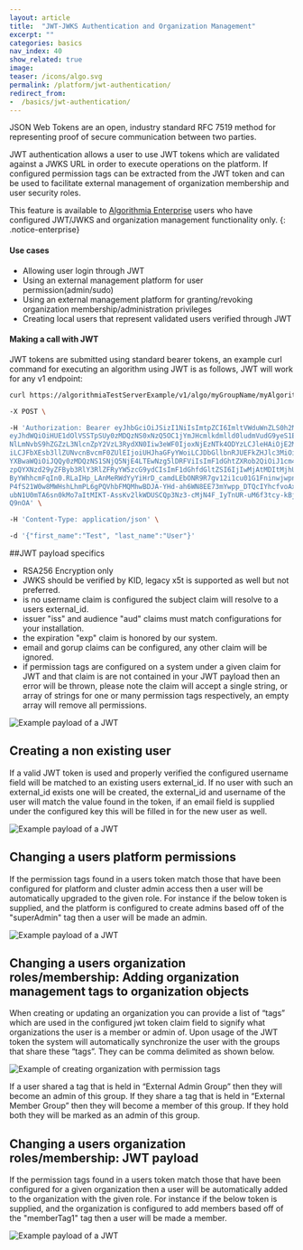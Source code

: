 ```yaml
---
layout: article
title:  "JWT-JWKS Authentication and Organization Management"
excerpt: ""
categories: basics
nav_index: 40
show_related: true
image:
teaser: /icons/algo.svg
permalink: /platform/jwt-authentication/
redirect_from:
-  /basics/jwt-authentication/
---
```


JSON Web Tokens are an open, industry standard RFC 7519 method for representing proof of secure communication between two parties.

JWT authentication allows a user to use JWT tokens which are validated against a JWKS URL in order to execute operations on the platform. If configured permission tags can be extracted from the JWT token and can be used to facilitate external management of organization membership and user security roles.

This feature is available to [Algorithmia Enterprise](/enterprise) users who have configured JWT/JWKS and organization management functionality only.
{: .notice-enterprise}

#### Use cases
-  Allowing user login through JWT
-  Using an external management platform for user permission(admin/sudo)
-  Using an external management platform for granting/revoking organization membership/administration privileges
-  Creating local users that represent validated users verified through JWT

#### Making a call with JWT

JWT tokens are submitted using standard bearer tokens, an example curl command for executing an algorithm using JWT is as follows, JWT will work for any v1 endpoint:

```sh
curl https://algorithmiaTestServerExample/v1/algo/myGroupName/myAlgorithmName/0.1.1 \

-X POST \

-H 'Authorization: Bearer eyJhbGciOiJSizI1NiIsImtpZCI6ImltVWduWnZLS0h2MWUyNHkyZldCOXpTNjhIMkdMMzhSbjgzc1ZwQnh5WjAifQ.
eyJhdWQiOiHUE1dOlVSSTpSUy0zMDQzNS0xNzQ5OC1jYmJHcmlkdmlld0ludmVudG9yeS1ERVYiLCJpc3MiOiJodHRwOi8vaWRhZC5qcG1vcmdhbmNoYX
NlLmNvbS9hZGZzL3NlcnZpY2VzL3RydXN0Iiw3eWF0IjoxNjEzNTk4ODYzLCJleHAiOjE2MTM2MDI0NjMsIkpQTUNJZGVudGlmaWVyIjoiUHJhaGFyYWo
iLCJFbXEsb3llZUNvcnBvcmF0ZUlEIjoiUHJhaGFyYWoiLCJDbGllbnRJUEFkZHJlc3MiOiIxNzIuMjguNS4xMzUiLCJhcHB0eXBlIjoiUHVasGljIiwi
YXBwaWQiOiJQQy0zMDQzNS1SNjQ5NjE4LTEwNzg5lDRFViIsImF1dGhtZXRob2QiOiJ1cm46b2FzaXM6bmFtZXM6dGM6U0FNTDoyLjA6YWM6Y2xhc3Nlc
zpQYXNzd29yZFByb3RlY3RlZFRyYW5zcG9ydCIsImF1dGhfdGltZSI6IjIwMjAtMDItMjhUMTQ6MDM6NTAuNTUzWiIsInZlciI6IjEuMCIsInN1YiI6Il
ByYWhhcmFqIn0.RLaIHp_LAnMeRWdYyYiHrD_camdLEbONR9R7gv12i1cu01G1FninwjwpnLCmyFpW2PYUIWpvB0qOKUAOSDilt0fHTFSEKxPyJrukGTz
P4fS21W0w8MWHshLhmPL6gPQVhbFMQMhwBDJA-YHd-ah6WN8EE73mYwpp_DTQcIYhcfvoAxZLrY_bEK2XTDFfyqAZjwZzoRBXkGFXIw-PkYvOZ0F6J3oR
ubN1U0mTA6sn0kMo7aItMIKT-AssKv2lkWDUSCQp3Nz3-cMjN4F_IyTnUR-uM6f3tcy-kBjuGB6TAY_decnZmJ-JfVUK3TXKjSmFD80Zpc37tHT-vhdTq
Q9nOA' \

-H 'Content-Type: application/json' \

-d '{"first_name":"Test", "last_name":"User"}'

```
##JWT payload specifics

-  RSA256 Encryption only
-  JWKS should be verified by KID, legacy x5t is supported as well but not preferred.
-  is no username claim is configured the subject claim will resolve to a users external_id.
-  issuer "iss" and audience "aud" claims must match configurations for your installation.
-  the expiration "exp" claim is honored by our system.
-  email and gorup claims can be configured, any other claim will be ignored.
-  if permission tags are configured on a system under a given claim for JWT and that claim is are not contained in your JWT payload then an error will be thrown, please note the claim will accept a single string, or array of strings for one or many permission tags respectively, an empty array will remove all permissions.

![Example payload of a JWT](/developers/images/post_images/jwt-sync/jwt_payload.png)

## Creating a non existing user

If a valid JWT token is used and properly verified the configured username field will be matched to an existing users external_id. If no user with such an external_id exists one will be created, the external_id and username of the user will match the value found in the token, if an email field is supplied under the configured key this will be filled in for the new user as well.

![Example payload of a JWT](/developers/images/post_images/jwt-sync/jwt_payload.png)

## Changing a users platform permissions

If the permission tags found in a users token match those that have been configured for platform and cluster admin access then a user will be automatically upgraded to the given role.
For instance if the below token is supplied, and the platform is configured to create admins based off of the "superAdmin" tag then a user will be made an admin.

![Example payload of a JWT](/developers/images/post_images/jwt-sync/jwt_payload.png)

## Changing a users organization roles/membership: Adding organization management tags to organization objects

When creating or updating an organization you can provide a list of “tags” which are used in the configured jwt token claim field to signify what organizations the user is a member or admin of. Upon usage of the JWT token the system will automatically synchronize the user with the groups that share these “tags”. They can be comma delimited as shown below.

![Example of creating organization with permission tags](/developers/images/post_images/jwt-sync/create_org_perm_tags.png)

If a user shared a tag that is held in “External Admin Group” then they will become an admin of this group. If they share a tag that is held in “External Member Group” then they will become a member of this group. If they hold both they will be marked as an admin of this group.

## Changing a users organization roles/membership: JWT payload

If the permission tags found in a users token match those that have been configured for a given organization then a user will be automatically added to the organization with the given role.
For instance if the below token is supplied, and the organization is configured to add members based off of the "memberTag1" tag then a user will be made a member.

![Example payload of a JWT](/developers/images/post_images/jwt-sync/jwt_payload.png)


